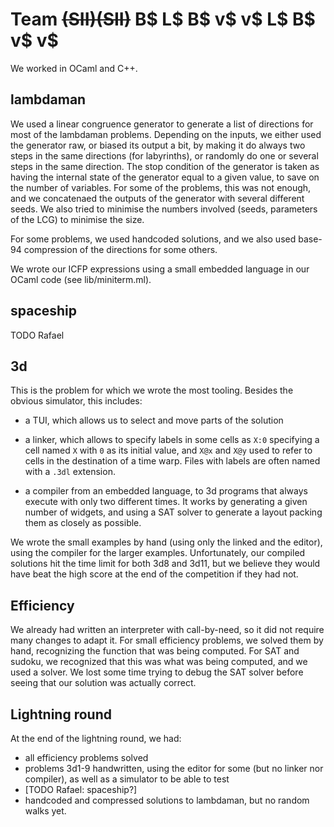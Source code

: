 # Team ~~(SII)(SII)~~ B$ L$ B$ v$ v$ L$ B$ v$ v$

We worked in OCaml and C++.

## lambdaman

We used a linear congruence generator to generate a list of directions for most of
the lambdaman problems.
Depending on the inputs, we either used the generator raw, or biased its output a bit,
by making it do always two steps in the same directions (for labyrinths), or randomly
do one or several steps in the same direction. The stop condition of the generator
is taken as having the internal state of the generator equal to a given value, to save
on the number of variables.
For some of the problems, this was not enough, and we concatenaed the outputs of the
generator with several different seeds.
We also tried to minimise the numbers involved (seeds, parameters of the LCG) to
minimise the size.

For some problems, we used handcoded solutions, and we also used base-94 compression
of the directions for some others.

We wrote our ICFP expressions using a small embedded language in our OCaml code (see
lib/miniterm.ml).

## spaceship

TODO Rafael

## 3d

This is the problem for which we wrote the most tooling. Besides the obvious simulator,
this includes:

- a TUI, which allows us to select and move parts of the solution

- a linker, which allows to specify labels in some cells as `X:0` specifying a cell
  named `X` with `0` as its initial value, and `X@x` and `X@y` used to refer to cells
  in the destination of a time warp. Files with labels are often named with a `.3dl`
  extension.

- a compiler from an embedded language, to 3d programs that always execute with only
  two different times. It works by generating a given number of widgets, and using
  a SAT solver to generate a layout packing them as closely as possible.


We wrote the small examples by hand (using only the linked and the editor), using the
compiler for the larger examples. Unfortunately, our compiled solutions hit the time
limit for both 3d8 and 3d11, but we believe they would have beat the high score at the
end of the competition if they had not.

## Efficiency

We already had written an interpreter with call-by-need, so it did not require many
changes to adapt it. For small efficiency problems, we solved them by hand,
recognizing the function that was being computed. For SAT and sudoku, we recognized
that this was what was being computed, and we used a solver. We lost some time
trying to debug the SAT solver before seeing that our solution was actually correct.


## Lightning round

At the end of the lightning round, we had:

- all efficiency problems solved
- problems 3d1-9 handwritten, using the editor for some (but no linker nor compiler),
  as well as a simulator to be able to test
- [TODO Rafael: spaceship?]
- handcoded and compressed solutions to lambdaman, but no random walks yet.